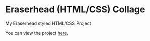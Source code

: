 # Eraserhead (HTML/CSS) Collage

My Eraserhead styled HTML/CSS Project

You can view the project [here](http://i6.cims.nyu.edu/~zh1278/380/eraserhead/).
